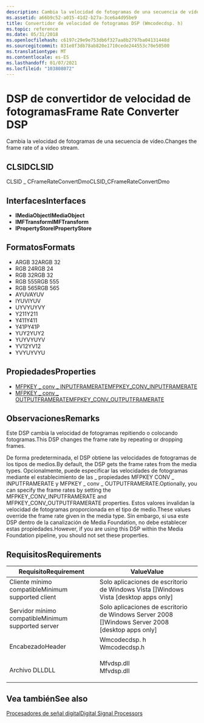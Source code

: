 ```yaml
---
description: Cambia la velocidad de fotogramas de una secuencia de vídeo.
ms.assetid: a66b9c52-a015-41d2-b27a-3ce6a4d95be9
title: Convertidor de velocidad de fotogramas DSP (Wmcodecdsp. h)
ms.topic: reference
ms.date: 05/31/2018
ms.openlocfilehash: c6197c29e9e753db6f327aa8b2797ba04131448d
ms.sourcegitcommit: 831e8f3db78ab820e1710cede244553c70e50500
ms.translationtype: MT
ms.contentlocale: es-ES
ms.lasthandoff: 01/07/2021
ms.locfileid: "103808072"
---
```

# <a name="frame-rate-converter-dsp"></a><span data-ttu-id="34a22-103">DSP de convertidor de velocidad de fotogramas</span><span class="sxs-lookup"><span data-stu-id="34a22-103">Frame Rate Converter DSP</span></span>

<span data-ttu-id="34a22-104">Cambia la velocidad de fotogramas de una secuencia de vídeo.</span><span class="sxs-lookup"><span data-stu-id="34a22-104">Changes the frame rate of a video stream.</span></span>

## <a name="clsid"></a><span data-ttu-id="34a22-105">CLSID</span><span class="sxs-lookup"><span data-stu-id="34a22-105">CLSID</span></span>

<span data-ttu-id="34a22-106">CLSID \_ CFrameRateConvertDmo</span><span class="sxs-lookup"><span data-stu-id="34a22-106">CLSID\_CFrameRateConvertDmo</span></span>

## <a name="interfaces"></a><span data-ttu-id="34a22-107">Interfaces</span><span class="sxs-lookup"><span data-stu-id="34a22-107">Interfaces</span></span>

-   <span data-ttu-id="34a22-108">**IMediaObject**</span><span class="sxs-lookup"><span data-stu-id="34a22-108">**IMediaObject**</span></span>
-   <span data-ttu-id="34a22-109">**IMFTransform**</span><span class="sxs-lookup"><span data-stu-id="34a22-109">**IMFTransform**</span></span>
-   <span data-ttu-id="34a22-110">**IPropertyStore**</span><span class="sxs-lookup"><span data-stu-id="34a22-110">**IPropertyStore**</span></span>

## <a name="formats"></a><span data-ttu-id="34a22-111">Formatos</span><span class="sxs-lookup"><span data-stu-id="34a22-111">Formats</span></span>

-   <span data-ttu-id="34a22-112">ARGB 32</span><span class="sxs-lookup"><span data-stu-id="34a22-112">ARGB 32</span></span>
-   <span data-ttu-id="34a22-113">RGB 24</span><span class="sxs-lookup"><span data-stu-id="34a22-113">RGB 24</span></span>
-   <span data-ttu-id="34a22-114">RGB 32</span><span class="sxs-lookup"><span data-stu-id="34a22-114">RGB 32</span></span>
-   <span data-ttu-id="34a22-115">RGB 555</span><span class="sxs-lookup"><span data-stu-id="34a22-115">RGB 555</span></span>
-   <span data-ttu-id="34a22-116">RGB 565</span><span class="sxs-lookup"><span data-stu-id="34a22-116">RGB 565</span></span>
-   <span data-ttu-id="34a22-117">AYUV</span><span class="sxs-lookup"><span data-stu-id="34a22-117">AYUV</span></span>
-   <span data-ttu-id="34a22-118">IYUV</span><span class="sxs-lookup"><span data-stu-id="34a22-118">IYUV</span></span>
-   <span data-ttu-id="34a22-119">UYVY</span><span class="sxs-lookup"><span data-stu-id="34a22-119">UYVY</span></span>
-   <span data-ttu-id="34a22-120">Y211</span><span class="sxs-lookup"><span data-stu-id="34a22-120">Y211</span></span>
-   <span data-ttu-id="34a22-121">Y411</span><span class="sxs-lookup"><span data-stu-id="34a22-121">Y411</span></span>
-   <span data-ttu-id="34a22-122">Y41P</span><span class="sxs-lookup"><span data-stu-id="34a22-122">Y41P</span></span>
-   <span data-ttu-id="34a22-123">YUY2</span><span class="sxs-lookup"><span data-stu-id="34a22-123">YUY2</span></span>
-   <span data-ttu-id="34a22-124">YUYV</span><span class="sxs-lookup"><span data-stu-id="34a22-124">YUYV</span></span>
-   <span data-ttu-id="34a22-125">YV12</span><span class="sxs-lookup"><span data-stu-id="34a22-125">YV12</span></span>
-   <span data-ttu-id="34a22-126">YVYU</span><span class="sxs-lookup"><span data-stu-id="34a22-126">YVYU</span></span>

## <a name="properties"></a><span data-ttu-id="34a22-127">Propiedades</span><span class="sxs-lookup"><span data-stu-id="34a22-127">Properties</span></span>

-   [<span data-ttu-id="34a22-128">MFPKEY \_ conv \_ INPUTFRAMERATE</span><span class="sxs-lookup"><span data-stu-id="34a22-128">MFPKEY\_CONV\_INPUTFRAMERATE</span></span>](mfpkey-conv-inputframerate.md)
-   [<span data-ttu-id="34a22-129">MFPKEY \_ conv \_ OUTPUTFRAMERATE</span><span class="sxs-lookup"><span data-stu-id="34a22-129">MFPKEY\_CONV\_OUTPUTFRAMERATE</span></span>](mfpkey-conv-outputframerate.md)

## <a name="remarks"></a><span data-ttu-id="34a22-130">Observaciones</span><span class="sxs-lookup"><span data-stu-id="34a22-130">Remarks</span></span>

<span data-ttu-id="34a22-131">Este DSP cambia la velocidad de fotogramas repitiendo o colocando fotogramas.</span><span class="sxs-lookup"><span data-stu-id="34a22-131">This DSP changes the frame rate by repeating or dropping frames.</span></span>

<span data-ttu-id="34a22-132">De forma predeterminada, el DSP obtiene las velocidades de fotogramas de los tipos de medios.</span><span class="sxs-lookup"><span data-stu-id="34a22-132">By default, the DSP gets the frame rates from the media types.</span></span> <span data-ttu-id="34a22-133">Opcionalmente, puede especificar las velocidades de fotogramas mediante el establecimiento de las \_ propiedades MFPKEY CONV \_ INPUTFRAMERATE y MFPKEY \_ conv \_ OUTPUTFRAMERATE.</span><span class="sxs-lookup"><span data-stu-id="34a22-133">Optionally, you can specify the frame rates by setting the MFPKEY\_CONV\_INPUTFRAMERATE and MFPKEY\_CONV\_OUTPUTFRAMERATE properties.</span></span> <span data-ttu-id="34a22-134">Estos valores invalidan la velocidad de fotogramas proporcionada en el tipo de medio.</span><span class="sxs-lookup"><span data-stu-id="34a22-134">These values override the frame rate given in the media type.</span></span> <span data-ttu-id="34a22-135">Sin embargo, si usa este DSP dentro de la canalización de Media Foundation, no debe establecer estas propiedades.</span><span class="sxs-lookup"><span data-stu-id="34a22-135">However, if you are using this DSP within the Media Foundation pipeline, you should not set these properties.</span></span>

## <a name="requirements"></a><span data-ttu-id="34a22-136">Requisitos</span><span class="sxs-lookup"><span data-stu-id="34a22-136">Requirements</span></span>



| <span data-ttu-id="34a22-137">Requisito</span><span class="sxs-lookup"><span data-stu-id="34a22-137">Requirement</span></span> | <span data-ttu-id="34a22-138">Value</span><span class="sxs-lookup"><span data-stu-id="34a22-138">Value</span></span> |
|-------------------------------------|-----------------------------------------------------------------------------------------|
| <span data-ttu-id="34a22-139">Cliente mínimo compatible</span><span class="sxs-lookup"><span data-stu-id="34a22-139">Minimum supported client</span></span><br/> | <span data-ttu-id="34a22-140">Solo aplicaciones de escritorio de Windows Vista \[\]</span><span class="sxs-lookup"><span data-stu-id="34a22-140">Windows Vista \[desktop apps only\]</span></span><br/>                                          |
| <span data-ttu-id="34a22-141">Servidor mínimo compatible</span><span class="sxs-lookup"><span data-stu-id="34a22-141">Minimum supported server</span></span><br/> | <span data-ttu-id="34a22-142">Solo aplicaciones de escritorio de Windows Server 2008 \[\]</span><span class="sxs-lookup"><span data-stu-id="34a22-142">Windows Server 2008 \[desktop apps only\]</span></span><br/>                                    |
| <span data-ttu-id="34a22-143">Encabezado</span><span class="sxs-lookup"><span data-stu-id="34a22-143">Header</span></span><br/>                   | <dl> <span data-ttu-id="34a22-144"><dt>Wmcodecdsp. h</dt></span><span class="sxs-lookup"><span data-stu-id="34a22-144"><dt>Wmcodecdsp.h</dt></span></span> </dl> |
| <span data-ttu-id="34a22-145">Archivo DLL</span><span class="sxs-lookup"><span data-stu-id="34a22-145">DLL</span></span><br/>                      | <dl> <span data-ttu-id="34a22-146"><dt>Mfvdsp.dll</dt></span><span class="sxs-lookup"><span data-stu-id="34a22-146"><dt>Mfvdsp.dll</dt></span></span> </dl>   |



## <a name="see-also"></a><span data-ttu-id="34a22-147">Vea también</span><span class="sxs-lookup"><span data-stu-id="34a22-147">See also</span></span>

<dl> <dt>

[<span data-ttu-id="34a22-148">Procesadores de señal digital</span><span class="sxs-lookup"><span data-stu-id="34a22-148">Digital Signal Processors</span></span>](windowsmediadigitalsignalprocessors.md)
</dt> </dl>

 

 




